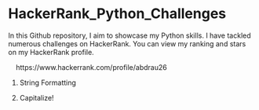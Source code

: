 # HackerRank_Python_Challenges

In this Github repository, I aim to showcase my Python skills. I have tackled numerous challenges on HackerRank. You can view my ranking and stars on my HackerRank profile.

<div>
    https://www.hackerrank.com/profile/abdrau26
</div>

1. String Formatting

2. Capitalize!
